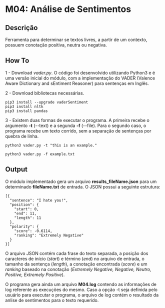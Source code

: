 # M04: Análise de Sentimentos

## Descrição
Ferramenta para determinar se textos livres, a partir de um contexto, possuem conotação positiva, neutra ou negativa.

## How To
1 - Download _vader.py_. O código foi desenvolvido utilizando Python3 e é uma versão inicial do módulo, com a implementação do VADER (Valence Aware Dictionary and sEntiment Reasoner) para sentenças em Inglês. 

2 - Download bibliotecas necessárias.

    pip3 install --upgrade vaderSentiment
    pip3 install nltk
    pip3 install pandas
    
3 - Existem duas formas de executar o programa. A primeira recebe o argumento __-t__ (--text) e a segunda __-f__ (--file). Para o segundo caso, o programa recebe um texto corrido, sem a separação de sentenças por quebra de linha.

    python3 vader.py -t "this is an example."
    
    python3 vader.py -f example.txt
    
## Output
O módulo implementado gera um arquivo __results_fileName.json__ para um determinado __fileName.txt__ de entrada. O JSON possui a seguinte estrutura:

    [{
      "sentence": "I hate you!",
      "position": {
        "start": 0,
        "end": 11,
        "length": 11
      },
      "polarity": {
        "score": -0.6114,
        "ranking": "Extremely Negative"
      }
    }]

O arquivo JSON contém cada frase do texto separada, a posição dos caracteres de início (_start_) e término (_end_) no arquivo de entrada, o tamanho da sentença (_length_), a conotação encontrada (_score_) e um _ranking_ baseado na conotação (_Extremely Negative, Negative, Neutro, Positive, Extremely Positive_).

O programa gera ainda um arquivo __M04.log__ contendo as informações de log referente as execuções do mesmo. Caso a opção -t seja definida pelo usuário para executar o programa, o arquivo de log contém o resultado da anlise de sentimentos para o texto requerido.
